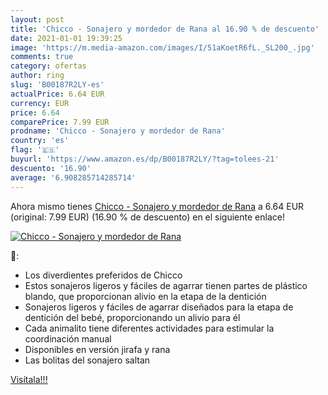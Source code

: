 ```yaml
---
layout: post
title: 'Chicco - Sonajero y mordedor de Rana al 16.90 % de descuento'
date: 2021-01-01 19:39:25
image: 'https://m.media-amazon.com/images/I/51aKoetR6fL._SL200_.jpg'
comments: true
category: ofertas
author: ring
slug: 'B00187R2LY-es'
actualPrice: 6.64 EUR
currency: EUR
price: 6.64
comparePrice: 7.99 EUR
prodname: 'Chicco - Sonajero y mordedor de Rana'
country: 'es'
flag: '🇪🇸'
buyurl: 'https://www.amazon.es/dp/B00187R2LY/?tag=tolees-21'
descuento: '16.90'
average: '6.908285714285714'
---
```


Ahora mismo tienes [Chicco - Sonajero y mordedor de Rana](https://www.amazon.es/dp/B00187R2LY/?tag=tolees-21) a 6.64 EUR (original: 7.99 EUR) (16.90 %  de descuento) en el siguiente enlace!

[![Chicco - Sonajero y mordedor de Rana](https://m.media-amazon.com/images/I/51aKoetR6fL._SL200_.jpg)](https://www.amazon.es/dp/B00187R2LY/?tag=tolees-21)

🔎:

- Los diverdientes preferidos de Chicco
- Estos sonajeros ligeros y fáciles de agarrar tienen partes de plástico blando, que proporcionan alivio en la etapa de la dentición
- Sonajeros ligeros y fáciles de agarrar diseñados para la etapa de dentición del bebé, proporcionando un alivio para él
- Cada animalito tiene diferentes actividades para estimular la coordinación manual
- Disponibles en versión jirafa y rana
- Las bolitas del sonajero saltan

[Visítala!!!](https://www.amazon.es/dp/B00187R2LY/?tag=tolees-21)
